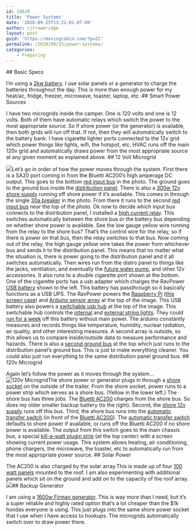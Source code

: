```yaml
---
id: 14629
title: 'Power Systems'
date: '2020-09-25T13:22:01-07:00'
author: cjtrowbridge
layout: post
guid: 'https://movingcabin.com/?p=22'
permalink: /2020/09/25/power-systems/
categories:
    - Preparing
---
```


<main class="site-main" id="main"><article class="post-13791 post type-post status-publish format-standard has-post-thumbnail hentry category-preparing-for-2021" id="post-13791"><div class="entry-content">## Basic Specs

I’m using a [2kw battery](https://amzn.to/36V259N). I use solar panels or a generator to charge the batteries throughout the day. This is more than enough power for my heat/ac, fridge, freezer, microwave, toaster, laptop, etc. ## Smart Power Sources

I have two microgrids inside the camper. One is 120 volts and one is 12 volts. Both of them have automatic relays which switch the power to the most appropriate source. So if shore power (or the generator) is available, then both grids will run off that. If not, then they will automatically switch to the battery bank. I have cigarette lighter ports connected to the 12v grid which power things like lights, wifi, the hotspot, etc. HVAC runs off the main 120v grid and automatically draws power from the most appropriate source at any given moment as explained above. ## 12 Volt Microgrid

![](https://i0.wp.com/movingcabin.com/wp-content/uploads/2020/09/Low-Voltage.jpg?resize=700%2C933&ssl=1)Let’s go in order of how the power moves through the system. First there is a SA20 port coming in from the Bluetti AC200’s high amperage DC output. This goes to the bottom [red input bus](https://amzn.to/3qJNt5u) in the photo. The ground goes to the ground bus inside the [distribution panel](https://amzn.to/3mPbciG). There is also a [300w 12v shore supply](https://amzn.to/2TUNB2L) running off shore power if it’s available. This comes in through the single [30a breaker](https://amzn.to/33W7vja) in the photo. From there it runs to the second [red input bus](https://amzn.to/3qJNt5u) near the top of the photo. Ok now to decide which input bus connects to the distribution panel, I installed a [high current relay](https://amzn.to/3kV6rme). This switches automatically between the shore bus or the battery bus depending on whether shore power is available. See the low gauge yellow wire running from the relay to the shore bus? That’s the control wire for the relay, so if there is power on that bus, then the relay switches to that bus. Now coming out of the relay, the high gauge yellow wire takes the power from whichever bus and sends it to the distribution panel. This means that no matter what the situation is, there is power going to the distribution panel and it all switches automatically. Then wires run from the distro panel to things like the jacks, ventilation, and eventually the [future water pump](https://amzn.to/2K3hFYl), and other 12v accessories. It also runs to a double cigarette port shown at the bottom. One of the cigarette ports has a usb adapter which charges the RavPower [USB battery](https://amzn.to/3gxvtXg) shown to the left. This battery has passthrough so it basically functions as a USB UPS. The RavPower powers the [Raspberry Pi](https://amzn.to/33YyKK8) ([this screen case](https://amzn.to/2IwiCrF)) and [Arduino sensor array](https://blog.cjtrowbridge.com/2020/09/11/multpurpose-apocalypse-sensors-v3/) at the top of the image. This USB battery also powers a [switchable usb hub](https://amzn.to/3lY7CAZ) at the top of the image. This switchable hub controls the [internal](https://amzn.to/3qBNice) and [external string lights](https://amzn.to/3lWgrvi). They could [run for a week](https://blog.cjtrowbridge.com/2020/08/22/simple-solar-lighting-and-charging/) off this battery without main power. The arduino constantly measures and records things like temperature, humidity, nuclear radiation, air quality, and other interesting measures. A second array is outside, so this allows us to compare inside/outside data to measure performance and hazards. There is also a [second ground bus](https://amzn.to/3qJNt5u) at the top which just runs to the distribution panel’s ground bus. This is just to make everything cleaner. You could also just run everything to the same distribution panel ground bus. ## 120v Microgrid

Again let’s follow the power as it moves through the system… ![120v Microgrid](https://i1.wp.com/movingcabin.com/wp-content/uploads/2020/09/120v-Microgrid.jpg?resize=780%2C585&ssl=1)The shore power or generator plugs in through a [shore socket](https://amzn.to/2RQpWiY) on the outside of the trailer. From the shore socket, power runs to a power strip which serves as a shore bus. (Yellow in the lower left.) The shore bus has three jobs. The [Bluetti AC200](https://amzn.to/2Jr7EnZ) charges from the shore bus. So does my older smaller backup battery (to the right). Second, the [shore 12v supply](https://amzn.to/2TUNB2L) runs off this bus. Third, the shore bus runs into the [automatic transfer switch](https://amzn.to/2ZYLUVx) (in front of the [Bluetti AC200](https://amzn.to/2Jr7EnZ)). The [automatic transfer switch](https://amzn.to/2ZYLUVx) defaults to shore power if available, or runs off the Bluetti AC200 if no shore power is available. The output from this switch goes to the main chassis bus, a special [kill-a-watt plugin strip](https://amzn.to/3jaHylu) (at the top center) with a screen showing current power usage. This system allows heating, air conditioning, phone chargers, the microwave, the toaster, etc to automatically run from the most appropriate power source. ## Solar Power

The AC200 is also charged by the solar array.This is made up of four [100 watt panels](https://amzn.to/363lVjm) mounted to the roof. I am also experimenting with additional panels which sit on the ground and add on to the capacity of the roof array. ![](https://i0.wp.com/movingcabin.com/wp-content/uploads/2020/09/Solar-Power.jpg?resize=780%2C585&ssl=1)## Backup Generator

I am using a [1600w Firman generator](https://amzn.to/3a26KbX). This is way more than I need, but it’s a super reliable and highly rated option that’s a lot cheaper than the $1k hondas everyone is using. This just plugs into the same shore power socket that I use when I have access to hookups. The microgrids automatically switch over to draw power there. </div><footer class="entry-footer"></footer></article></main><nav class="post-navigation pagination" role="navigation"></nav>